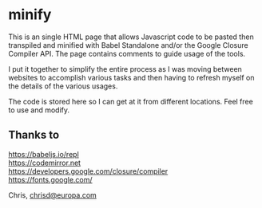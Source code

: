 # minify

This is an single HTML page that allows Javascript code to be pasted then transpiled and minified with Babel Standalone and/or the Google Closure Compiler API.  The page contains comments to guide usage of the tools.

I put it together to simplify the entire process as I was moving between websites to accomplish various tasks and then having to refresh myself on the details of the various usages.

The code is stored here so I can get at it from different locations.  Feel free to use and modify.


## Thanks to

https://babeljs.io/repl<br>
https://codemirror.net<br>
https://developers.google.com/closure/compiler<br>
https://fonts.google.com/

Chris, chrisd@europa.com